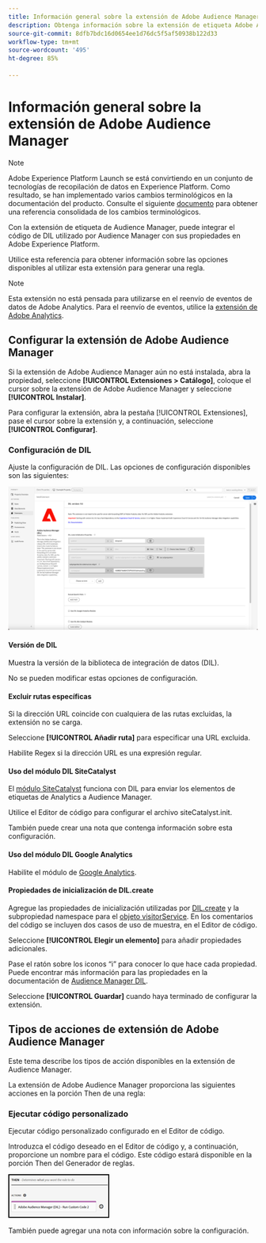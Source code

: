 ```yaml
---
title: Información general sobre la extensión de Adobe Audience Manager
description: Obtenga información sobre la extensión de etiqueta Adobe Audience Manager en Adobe Experience Platform.
source-git-commit: 8dfb7bdc16d0654ee1d76dc5f5af50938b122d33
workflow-type: tm+mt
source-wordcount: '495'
ht-degree: 85%

---
```


# Información general sobre la extensión de Adobe Audience Manager

>[!NOTE]
>
>Adobe Experience Platform Launch se está convirtiendo en un conjunto de tecnologías de recopilación de datos en Experience Platform. Como resultado, se han implementado varios cambios terminológicos en la documentación del producto. Consulte el siguiente [documento](../../../term-updates.md) para obtener una referencia consolidada de los cambios terminológicos.

Con la extensión de etiqueta de Audience Manager, puede integrar el código de DIL utilizado por Audience Manager con sus propiedades en Adobe Experience Platform.

Utilice esta referencia para obtener información sobre las opciones disponibles al utilizar esta extensión para generar una regla.

>[!NOTE]
>
>Esta extensión no está pensada para utilizarse en el reenvío de eventos de datos de Adobe Analytics. Para el reenvío de eventos, utilice la [extensión de Adobe Analytics](../analytics/overview.md).

## Configurar la extensión de Adobe Audience Manager

Si la extensión de Adobe Audience Manager aún no está instalada, abra la propiedad, seleccione **[!UICONTROL Extensiones > Catálogo]**, coloque el cursor sobre la extensión de Adobe Audience Manager y seleccione **[!UICONTROL Instalar]**.

Para configurar la extensión, abra la pestaña [!UICONTROL Extensiones], pase el cursor sobre la extensión y, a continuación, seleccione **[!UICONTROL Configurar]**.

### Configuración de DIL

Ajuste la configuración de DIL. Las opciones de configuración disponibles son las siguientes:

![](../../../images/ext-aam-config.png)

#### Versión de DIL

Muestra la versión de la biblioteca de integración de datos (DIL).

No se pueden modificar estas opciones de configuración.

#### Excluir rutas específicas

Si la dirección URL coincide con cualquiera de las rutas excluidas, la extensión no se carga.

Seleccione **[!UICONTROL Añadir ruta]** para especificar una URL excluida.

Habilite Regex si la dirección URL es una expresión regular.

#### Uso del módulo DIL SiteCatalyst

El [módulo SiteCatalyst](https://experiencecloud.adobe.com/resources/help/es_ES/aam/r_dil_sc_init.html) funciona con DIL para enviar los elementos de etiquetas de Analytics a Audience Manager.

Utilice el Editor de código para configurar el archivo siteCatalyst.init.

También puede crear una nota que contenga información sobre esta configuración.

#### Uso del módulo DIL Google Analytics

Habilite el módulo de [Google Analytics](https://experiencecloud.adobe.com/resources/help/es_ES/aam/dil-google-universal-analytics.html).

#### Propiedades de inicialización de DIL.create

Agregue las propiedades de inicialización utilizadas por [DIL.create](https://experiencecloud.adobe.com/resources/help/es_ES/aam/r_dil_create.html) y la subpropiedad namespace para el [objeto visitorService](https://experiencecloud.adobe.com/resources/help/es_ES/aam/r_dil_visitor_service.html). En los comentarios del código se incluyen dos casos de uso de muestra, en el Editor de código.

Seleccione **[!UICONTROL Elegir un elemento]** para añadir propiedades adicionales.

Pase el ratón sobre los iconos “i” para conocer lo que hace cada propiedad. Puede encontrar más información para las propiedades en la documentación de [Audience Manager DIL](https://experiencecloud.adobe.com/resources/help/en_US/aam/r_dil_create.html).

Seleccione **[!UICONTROL Guardar]** cuando haya terminado de configurar la extensión.

## Tipos de acciones de extensión de Adobe Audience Manager

Este tema describe los tipos de acción disponibles en la extensión de Audience Manager.

La extensión de Adobe Audience Manager proporciona las siguientes acciones en la porción Then de una regla:

### Ejecutar código personalizado

Ejecutar código personalizado configurado en el Editor de código.

Introduzca el código deseado en el Editor de código y, a continuación, proporcione un nombre para el código. Este código estará disponible en la porción Then del Generador de reglas.

![](../../../images/ext-aam-then.png)

También puede agregar una nota con información sobre la configuración.
